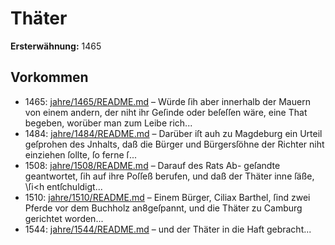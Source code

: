 # Thäter

**Ersterwähnung:** 1465

## Vorkommen
- 1465: [jahre/1465/README.md](../jahre/1465/README.md) – Würde ſih aber innerhalb der
Mauern von einem andern, der niht ihr Geſinde oder
beſeſſen wäre, eine That begeben, worüber man zum
Leibe rich...
- 1484: [jahre/1484/README.md](../jahre/1484/README.md) – Darüber iſt auh zu
Magdeburg ein Urteil geſprohen des Jnhalts, daß die
Bürger und Bürgersſöhne der Richter niht einziehen
ſollte, ſo ferne ſ...
- 1508: [jahre/1508/README.md](../jahre/1508/README.md) – Darauf des Rats Ab-
geſandte geantwortet, ſih auf ihre Poſſeß berufen, und
daß der Thäter inne ſäße, \ſi<h entſchuldigt...
- 1510: [jahre/1510/README.md](../jahre/1510/README.md) – Einem Bürger, Ciliax Barthel, ſind zwei Pferde vor
dem Buchholz an8geſpannt, und die Thäter zu Camburg
gerichtet worden...
- 1544: [jahre/1544/README.md](../jahre/1544/README.md) – und der
Thäter in die Haft gebracht...
